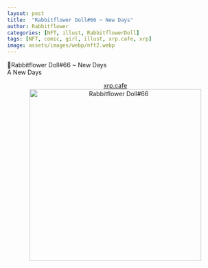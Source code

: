 ```yaml
---
layout: post
title:  "Rabbitflower Doll#66 ~ New Days"
author: Rabbitflower
categories: [NFT, illust, RabbitflowerDoll]
tags: [NFT, comic, girl, illust, xrp.cafe, xrp]
image: assets/images/webp/nft2.webp
---
```


💐Rabbitflower Doll#66 ~ New Days  
A New Days  

<!--more-->

<div style="text-align: center;"><a target="_blank" href="https://xrp.cafe/nft/000827108D3BB1B5DD412C0BC897016FC961D66C06CB9E9CCBB610BC04DB4522" class="btn btn-primary">xrp.cafe</a></div>  

<div style="text-align: center;"><img src="https://cdn.xrp.cafe/b87de93526b7-4d46-afa7-0da5f3d9e4c3b59c54833db9-4200-a799-ee956e2e8891e92ad1bb1677-4a67-b245-06bb4d6b57b1.webp" alt="Rabbitflower Doll#66" width="400px"> </div>

